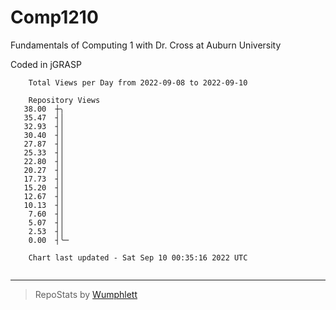 # Comp1210
Fundamentals of Computing 1 with Dr. Cross at Auburn University

Coded in jGRASP

```
    Total Views per Day from 2022-09-08 to 2022-09-10

    Repository Views
   38.00  ┼╮
   35.47  ┤│
   32.93  ┤│
   30.40  ┤│
   27.87  ┤│
   25.33  ┤│
   22.80  ┤│
   20.27  ┤│
   17.73  ┤│
   15.20  ┤│
   12.67  ┤│
   10.13  ┤│
    7.60  ┤│
    5.07  ┤│
    2.53  ┤│
    0.00  ┤╰─

    Chart last updated - Sat Sep 10 00:35:16 2022 UTC
    
```

---

> RepoStats by [Wumphlett](https://github.com/Wumphlett)
